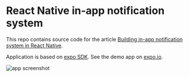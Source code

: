 # React Native in-app notification system

This repo contains source code for the article [Building in-app notification system in React Native](https://medium.com/@vadimkorr/building-in-app-notification-system-in-react-native-96efd478ef31).

Application is based on [expo SDK](https://expo.io/). See the demo app on [expo.io](https://snack.expo.io/@vadimkorr/react-native-notification-system).

![app screenshot](https://content.screencast.com/users/mintday/folders/React%20Native%20in-app%20notification%20system/media/ef4610a7-ae3a-46e8-8e55-d6b2630a8864/nexus_5x.png)

